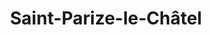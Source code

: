 ---
title: Saint-Parize-le-Châtel
url: /saint-parize-le-chatel/
latitude: 46.856
longitude: 3.17
---